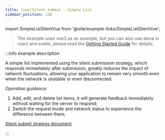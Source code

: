 ```yaml
---
title: (vue)Silent submit - Simple List
sidebar_position: 130
---
```


import SimpleListSilentVue from '@site/example-links/SimpleListSilentVue';

> The example uses vue3 as an example, but you can also use alova in react and svelte, please read the [Getting Started Guide](/tutorial/getting-started) for details;

<SimpleListSilentVue></SimpleListSilentVue>

:::info example description

A simple list implemented using the silent submission strategy, which responds immediately after submission, greatly reduces the impact of network fluctuations, allowing your application to remain very smooth even when the network is unstable or even disconnected.

_Operation guidance:_

1. Add, edit, and delete list items, it will generate feedback immediately without waiting for the server to respond;
2. Switch the request mode and network status to experience the difference between them;

[Silent submit strategy document](/category/sensorless-data-interaction)

:::
